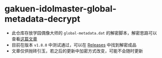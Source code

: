# gakuen-idolmaster-global-metadata-decrypt

- 此仓库存放学园偶像大师的 `global-metadata.dat` 的解密脚本，解密思路可以查看[这篇文章](https://www.chinosk6.cn/index.php/archives/164/)
- 目前在版本 `v1.8.0` 中测试通过，可以在 [Releases](../../releases) 中找到解密成品
- 文章仅供抛砖引玉，若之后的更新中加密方式改变，可能不会随时更新